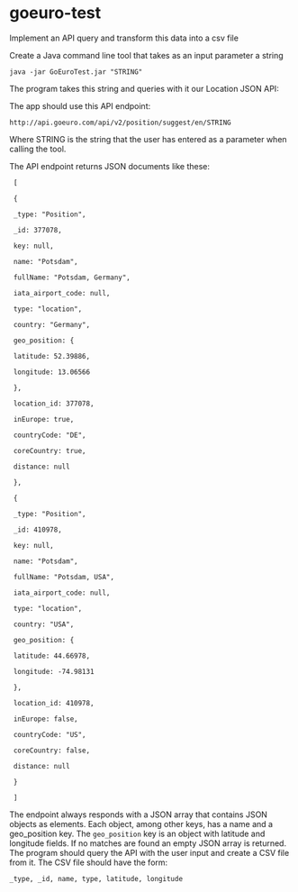 goeuro-test
===========

Implement an API query and transform this  data into a csv file

Create a Java command line tool that takes as an input parameter a string

```
java -jar GoEuroTest.jar "STRING"
```

The program takes this string and queries with it our Location JSON API:

The app should use this API endpoint:

```
http://api.goeuro.com/api/v2/position/suggest/en/STRING
```

Where STRING is the string that the user has entered as a parameter when calling the tool.

The API endpoint returns JSON documents like these:

```
 [
 
 {

 _type: "Position",

 _id: 377078,

 key: null,

 name: "Potsdam",

 fullName: "Potsdam, Germany",

 iata_airport_code: null,

 type: "location",

 country: "Germany",

 geo_position: {

 latitude: 52.39886,

 longitude: 13.06566

 },

 location_id: 377078,

 inEurope: true,

 countryCode: "DE",

 coreCountry: true,

 distance: null

 },

 {

 _type: "Position",

 _id: 410978,

 key: null,

 name: "Potsdam",

 fullName: "Potsdam, USA",

 iata_airport_code: null,

 type: "location",

 country: "USA",

 geo_position: {

 latitude: 44.66978,

 longitude: -74.98131

 },

 location_id: 410978,

 inEurope: false,

 countryCode: "US",

 coreCountry: false,

 distance: null

 }

 ]
```

The endpoint always responds with a JSON array that contains JSON objects as elements. Each object, among other keys, has a name and a geo_position key. The ```geo_position``` key is an object with latitude and longitude fields. If no matches are found an empty JSON array is returned. The program should query the API with the user input and create a CSV file from it. The CSV file should have the form: 
```
_type, _id, name, type, latitude, longitude
```
